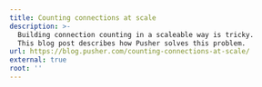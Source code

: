 ```yaml
---
title: Counting connections at scale
description: >-
  Building connection counting in a scaleable way is tricky.
  This blog post describes how Pusher solves this problem.
url: https://blog.pusher.com/counting-connections-at-scale/
external: true
root: ''
---
```

